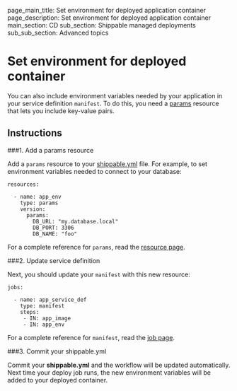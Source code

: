 page_main_title: Set environment for deployed application container
page_description: Set environment for deployed application container
main_section: CD
sub_section: Shippable managed deployments
sub_sub_section: Advanced topics

# Set environment for deployed container

You can also include environment variables needed by your application in your service definition `manifest`. To do this, you need a [params](/platform/workflow/resource/params) resource that lets you include key-value pairs.

## Instructions

###1. Add a params resource

Add a `params` resource to your [shippable.yml](/platform/workflow/config/) file. For example, to set environment variables needed to connect to your database:

```
resources:

  - name: app_env
    type: params
    version:
      params:
        DB_URL: "my.database.local"
        DB_PORT: 3306
        DB_NAME: "foo"
```

For a complete reference for `params`, read the [resource page](/platform/workflow/resource/params).

###2. Update service definition

Next, you should update your `manifest` with this new resource:

```
jobs:

  - name: app_service_def
    type: manifest
    steps:
     - IN: app_image
     - IN: app_env
```

For a complete reference for `manifest`, read the [job page](/platform/workflow/job/manifest).

###3. Commit your shippable.yml

Commit your **shippable.yml** and the workflow will be updated automatically. Next time your deploy job runs, the new environment variables will be added to your deployed container.
